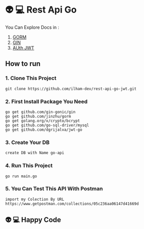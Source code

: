 # :alien: :computer: Rest Api Go
   You Can Explore Docs in :
   1. [GORM](http://doc.gorm.io)
   2. [GIN](https://github.com/gin-gonic/gin)
   3. [AUth JWT](https://github.com/dgrijalva/jwt-go)
## How to run
### 1. Clone This Project
    git clone https://github.com/ilham-dev/rest-api-go-jwt.git
### 2. First Install Package You Need
    go get github.com/gin-gonic/gin
    go get github.com/jinzhu/gorm
	go get golang.org/x/crypto/bcrypt
	go get github.com/go-sql-driver/mysql
	go get github.com/dgrijalva/jwt-go
### 3. Create Your DB
    create DB with Name go-api
### 4. Run This Project
    go run main.go
    
### 5. You Can Test This API With Postman
    import my Colection By URL https://www.getpostman.com/collections/05c236aa06147d41669d
    
## :alien: :computer: Happy Code